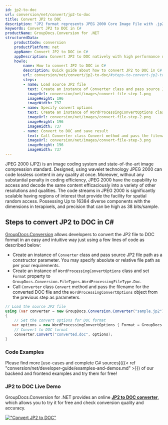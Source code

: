 ```yaml
---
id: jp2-to-doc
url: conversion/net/convert/jp2-to-doc
title: Convert JP2 to DOC
description: "JP2 format represents JPEG 2000 Core Image File with .jp2 extension. Learn how to convert JP2 to DOC file programmatically in C# language using GroupDocs.Conversion for .NET library."
keywords: Convert JP2 to DOC in C#
productName: GroupDocs.Conversion for .NET
structuredData:
    productCode: conversion
    productPlatform: net
    appName: Convert JP2 to DOC in C#
    appDescription: Convert JP2 to DOC natively with high performance using C# language and server side GroupDocs.Conversion for .NET APIs, without the use of any software like Microsoft or Open Office.
    howTo:
        name: How to convert JP2 to DOC in C# 
        description: Quick guide about how to convert JP2 to DOC in C# with high performance and accuracy.
        url: conversion/net/convert/jp2-to-doc/#steps-to-convert-jp2-to-doc-in-c
        steps:
        - name: Load source JP2 file 
          text: Create an instance of Converter class and pass source JP2 file path as a constructor parameter. You may specify absolute or relative file path as per your requirements. 
          imageUrl: conversion/net/images/convert-file-step-1.png
          imageHeight: 196
          imageWidth: 737
        - name: Specify convert options 
          text: Create an instance of WordProcessingConvertOptions class.
          imageUrl: conversion/net/images/convert-file-step-2.png
          imageHeight: 196
          imageWidth: 737
        - name: Convert to DOC and save result 
          text: Call Converter class Convert method and pass the filename for the converted HTML file and the WordProcessingConvertOptions object from the previous step as parameters.
          imageUrl: conversion/net/images/convert-file-step-3.png
          imageHeight: 196
          imageWidth: 737
---
```


JPEG 2000 (JP2) is an image coding system and state-of-the-art image compression standard. Designed, using wavelet technology JPEG 2000 can code lossless content in any quality at once. Moreover, without any substantial penalty in coding efficiency, JPEG 2000  have the capability to access and decode the same content efficaciously into a variety of other resolutions and qualities. The code streams in JPEG 2000 is significantly scalable having regions of interest that provide the facility for spatial random access. Possessing Up to 16384 diverse components with the dimensions in terapixels, and precision that can be high as 38 bits/sample.

## Steps to convert JP2 to DOC in C#

[GroupDocs.Conversion](https://products.groupdocs.com/conversion/net) allows developers to convert the JP2 file to DOC format in an easy and intuitive way just using a few lines of code as described below:

* Create an instance of `Converter` class and pass source JP2 file path as a constructor parameter. You may specify absolute or relative file path as per your requirements. 
* Create an instance of `WordProcessingConvertOptions` class and set `Format` property to `GroupDocs.Conversion.FileTypes.WordProcessingFileType.Doc`.
* Call `Converter` class `Convert` method and pass the filename for the converted DOC file and the `WordProcessingConvertOptions` object from the previous step as parameters.

```csharp
// Load the source JP2 file
using (var converter = new GroupDocs.Conversion.Converter("sample.jp2"))
{
    // Set the convert options for DOC format
   var options = new WordProcessingConvertOptions { Format = GroupDocs.Conversion.FileTypes.WordProcessingFileType.Doc };
    // Convert to DOC format
    converter.Convert("converted.doc", options);
}
```

### Code Examples

Please find more [use-cases and complete C# sources]({{< ref "conversion/net/developer-guide/examples-and-demos.md" >}}) of our backend and frontend examples and try them for free!

### JP2 to DOC Live Demo

GroupDocs.Conversion for .NET provides an online [**JP2 to DOC converter**](https://products.groupdocs.app/conversion/jp2-to-doc), which allows you to try it for free and check conversion quality and accuracy.

[!["Convert JP2 to DOC"](conversion/net/images/convert-to-doc/convert-jp2-to-doc.png)](https://products.groupdocs.app/conversion/jp2-to-doc)